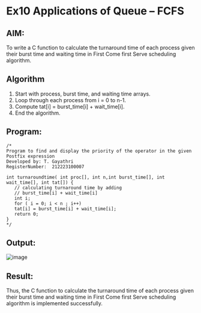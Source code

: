 # Ex10 Applications of Queue – FCFS
## AIM:
To write a C function to calculate the turnaround time of each process given their burst time and waiting time in First Come first Serve scheduling algorithm.
## Algorithm
1. Start with process, burst time, and waiting time arrays. 
2. Loop through each process from i = 0 to n-1. 
3. Compute tat[i] = burst_time[i] + wait_time[i]. 
4. End the algorithm.  

## Program:
```
/*
Program to find and display the priority of the operator in the given Postfix expression
Developed by: T. Gayathri
RegisterNumber:  212223100007

int turnaroundtime( int proc[], int n,int burst_time[], int wait_time[], int tat[]) { 
   // calculating turnaround time by adding 
   // burst_time[i] + wait_time[i] 
   int i; 
   for ( i = 0; i < n ; i++) 
   tat[i] = burst_time[i] + wait_time[i]; 
   return 0; 
}
*/
```

## Output:

![image](https://github.com/user-attachments/assets/8e100ba1-b5ab-4bf5-8849-f845c24ce75a)


## Result:
Thus, the C function to calculate the turnaround time of each process given their burst time and waiting time in First Come first Serve scheduling algorithm is implemented successfully.
